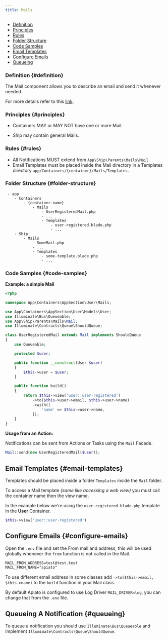 ```yaml
---
title: Mails
---
```


* [Definition](#definition)
* [Principles](#principles)
* [Rules](#rules)
* [Folder Structure](#folder-structure)
* [Code Samples](#code-samples)
* [Email Templates](#email-templates)
* [Configure Emails](#configure-emails)
* [Queueing](#queueing)

### Definition {#definition}

The Mail component allows you to describe an email and send it whenever needed. 

For more details refer to this [link](https://laravel.com/docs/mail).

### Principles {#principles}

- Containers MAY or MAY NOT have one or more Mail.

- Ship may contain general Mails.

### Rules {#rules}

- All Notifications MUST extend from `App\Ship\Parents\Mails\Mail`.
- Email Templates must be placed inside the Mail directory in a Templates directory `app/Containers/{container}/Mails/Templates`.

### Folder Structure {#folder-structure}

```
 - app
    - Containers
        - {container-name}
            - Mails
                - UserRegisteredMail.php
                - ...
                - Templates
                    - user-registered.blade.php
                    - ...
    - Ship
        - Mails
            - SomeMail.php
            - ...
            - Templates
                - some-template.blade.php
                - ...
```

### Code Samples {#code-samples}

**Example: a simple Mail**

```php
<?php

namespace App\Containers\AppSection\User\Mails;

use App\Containers\AppSection\User\Models\User;
use Illuminate\Bus\Queueable;
use App\Ship\Parents\Mails\Mail;
use Illuminate\Contracts\Queue\ShouldQueue;

class UserRegisteredMail extends Mail implements ShouldQueue
{
    use Queueable;

    protected $user;

    public function __construct(User $user)
    {
        $this->user = $user;
    }

    public function build()
    {
        return $this->view('user::user-registered')
            ->to($this->user->email, $this->user->name)
            ->with([
                'name' => $this->user->name,
            ]);
    }
}
```

**Usage from an Action:**

Notifications can be sent from Actions or Tasks using the `Mail` Facade.

```php
Mail::send(new UserRegisteredMail($user));
```

## Email Templates {#email-templates}

Templates should be placed inside a folder `Templates` inside the `Mail` folder.

To access a Mail template *(same like accessing a web view)* you must call the container name then the view name.   

In the example below we're using the `user-registered.blade.php` template in the **User** Container.

```php
$this->view('user::user-registered')
```

## Configure Emails {#configure-emails}

Open the `.env` file and set the From mail and address, this will be used globally whenever the `from` function is not called in the Mail. 

```markdown
MAIL_FROM_ADDRESS=test@test.test
MAIL_FROM_NAME="apiato"
```
To use different email address in some classes add `->to($this->email, $this->name)` to the `build` function in your Mail class. 

By default Apiato is configured to use Log Driver `MAIL_DRIVER=log`, you can change that from the `.env` file.

## Queueing A Notification {#queueing}

To queue a notification you should use `Illuminate\Bus\Queueable` and implement `Illuminate\Contracts\Queue\ShouldQueue`.
